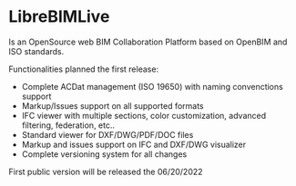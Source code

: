 # LibreBIMLive

Is an OpenSource web BIM Collaboration Platform based on OpenBIM and ISO standards.

Functionalities planned the first release:

- Complete ACDat management (ISO 19650) with naming convenctions support
- Markup/Issues support on all supported formats 
- IFC viewer with multiple sections, color customization, advanced filtering, federation, etc..
- Standard viewer for DXF/DWG/PDF/DOC files
- Markup and issues support on IFC and DXF/DWG visualizer
- Complete versioning system for all changes

First public version will be released the 06/20/2022
